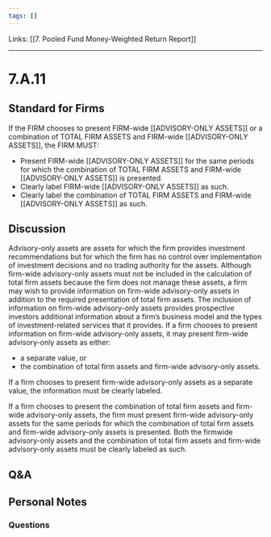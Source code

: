 ```yaml
---
tags: []
---
```

Links: [[7. Pooled Fund Money-Weighted Return Report]]
___
# 7.A.11
## Standard for Firms
If the FIRM chooses to present FIRM-wide [[ADVISORY-ONLY ASSETS]] or a combination of TOTAL FIRM ASSETS and FIRM-wide [[ADVISORY-ONLY ASSETS]], the FIRM MUST:
- Present FIRM-wide [[ADVISORY-ONLY ASSETS]] for the same periods for which the combination of TOTAL FIRM ASSETS and FIRM-wide [[ADVISORY-ONLY ASSETS]] is presented.
- Clearly label FIRM-wide [[ADVISORY-ONLY ASSETS]] as such.
- Clearly label the combination of TOTAL FIRM ASSETS and FIRM-wide [[ADVISORY-ONLY ASSETS]] as such.
## Discussion
Advisory-only assets are assets for which the firm provides investment recommendations but for which the firm has no control over implementation of investment decisions and no trading authority for the assets. Although firm-wide advisory-only assets must not be included in the calculation of total firm assets because the firm does not manage these assets, a firm may wish to provide information on firm-wide advisory-only assets in addition to the required presentation of total firm assets. The inclusion of information on firm-wide advisory-only assets provides prospective investors additional information about a firm’s business model and the types of investment-related services that it provides. If a firm chooses to present information on firm-wide advisory-only assets, it may present firm-wide advisory-only assets as either:
- a separate value, or
- the combination of total firm assets and firm-wide advisory-only assets.

If a firm chooses to present firm-wide advisory-only assets as a separate value, the information must be clearly labeled.

If a firm chooses to present the combination of total firm assets and firm-wide advisory-only assets, the firm must present firm-wide advisory-only assets for the same periods for which the combination of total firm assets and firm-wide advisory-only assets is presented. Both the firmwide advisory-only assets and the combination of total firm assets and firm-wide advisory-only assets must be clearly labeled as such.
## Q&A

## Personal Notes

### Questions